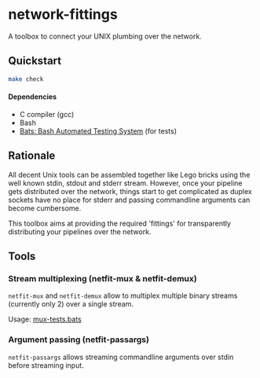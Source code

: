 network-fittings
================

A toolbox to connect your UNIX plumbing over the network.


Quickstart
----------
```bash
make check
```

#### Dependencies
- C compiler (gcc)
- Bash
- [Bats: Bash Automated Testing System](https://github.com/sstephenson/bats) (for tests)


Rationale
---------

All decent Unix tools can be assembled together like Lego bricks using the well known stdin, stdout and stderr stream.
However, once your pipeline gets distributed over the network, things start to get complicated as duplex sockets have no place for stderr and passing commandline arguments can become cumbersome.

This toolbox aims at providing the required 'fittings' for transparently distributing your pipelines over the network.


Tools
-----

### Stream multiplexing (netfit-mux & netfit-demux)

`netfit-mux` and `netfit-demux` allow to multiplex multiple binary streams (currently only 2) over a single stream.

Usage: [mux-tests.bats](./test/mux-tests.bats)


### Argument passing (netfit-passargs)

`netfit-passargs` allows streaming commandline arguments over stdin before streaming input.
